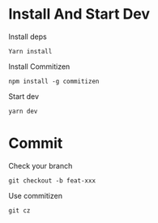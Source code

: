 # Install And Start Dev

Install deps

```
Yarn install
```

Install Commitizen

```
npm install -g commitizen
```

Start dev

```
yarn dev
```

# Commit

Check your branch

```
git checkout -b feat-xxx
```

Use commitizen

```
git cz
```
